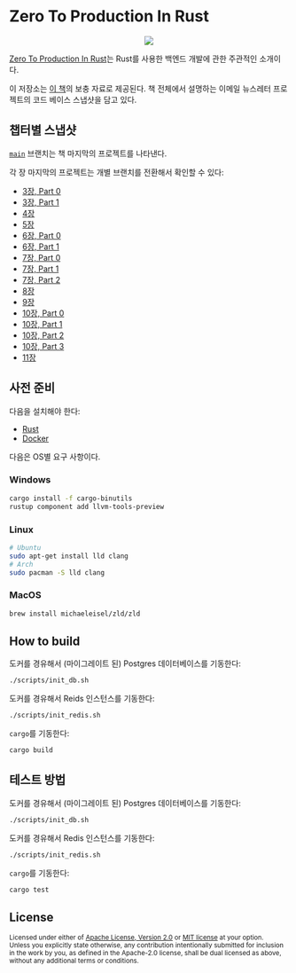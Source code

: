 # Zero To Production In Rust

<div align="center"><a href="https://zero2prod.com" target="_blank"><img src="https://www.zero2prod.com/assets/img/zero2prod_banner.webp" /></a></div>

[Zero To Production In Rust](https://zero2prod.com)는 Rust를 사용한 백엔드 개발에 관한 주관적인 소개이다.

이 저장소는 [이 책](https://zero2prod.com/)의 보충 자료로 제공된다. 책 전체에서 설명하는 이메일 뉴스레터 프로젝트의 코드 베이스 스냅샷을 담고 있다.

## 챕터별 스냅샷

[`main`](https://github.com/moseskim/zero-to-production) 브랜치는 책 마지막의 프로젝트를 나타낸다.

각 장 마지막의 프로젝트는 개별 브랜치를 전환해서 확인할 수 있다:

- [3장, Part 0](https://github.com/moseskim/zero-to-production/tree/root-chapter-03-part0)
- [3장, Part 1](https://github.com/moseskim/zero-to-production/tree/root-chapter-03-part1)
- [4장](https://github.com/moseskim/zero-to-production/tree/root-chapter-04)
- [5장](https://github.com/moseskim/zero-to-production/tree/root-chapter-05)
- [6장, Part 0](https://github.com/moseskim/zero-to-production/tree/root-chapter-06-part0)
- [6장, Part 1](https://github.com/moseskim/zero-to-production/tree/root-chapter-06-part1)
- [7장, Part 0](https://github.com/moseskim/zero-to-production/tree/root-chapter-07-part0)
- [7장, Part 1](https://github.com/moseskim/zero-to-production/tree/root-chapter-07-part1)
- [7장, Part 2](https://github.com/moseskim/zero-to-production/tree/root-chapter-07-part2)
- [8장](https://github.com/moseskim/zero-to-production/tree/root-chapter-08)
- [9장](https://github.com/moseskim/zero-to-production/tree/root-chapter-09)
- [10장, Part 0](https://github.com/moseskim/zero-to-production/tree/root-chapter-10-part0)
- [10장, Part 1](https://github.com/moseskim/zero-to-production/tree/root-chapter-10-part1)
- [10장, Part 2](https://github.com/moseskim/zero-to-production/tree/root-chapter-10-part2)
- [10장, Part 3](https://github.com/moseskim/zero-to-production/tree/root-chapter-10-part3)
- [11장](https://github.com/moseskim/zero-to-production/tree/root-chapter-11)

## 사전 준비

다음을 설치해야 한다:

- [Rust](https://www.rust-lang.org/tools/install)
- [Docker](https://docs.docker.com/get-docker/)

다음은 OS별 요구 사항이다.

### Windows
  
```bash
cargo install -f cargo-binutils
rustup component add llvm-tools-preview
```

### Linux

```bash
# Ubuntu 
sudo apt-get install lld clang
# Arch 
sudo pacman -S lld clang
```

### MacOS

```bash
brew install michaeleisel/zld/zld
```

## How to build

도커를 경유해서 (마이그레이트 된) Postgres 데이터베이스를 기동한다:

```bash
./scripts/init_db.sh
```

도커를 경유해서 Reids 인스턴스를 기동한다:

```bash
./scripts/init_redis.sh
```

`cargo`를 기동한다:

```bash
cargo build
```

## 테스트 방법

도커를 경유해서 (마이그레이트 된) Postgres 데이터베이스를 기동한다:

```bash
./scripts/init_db.sh
```

도커를 경유해서 Redis 인스턴스를 기동한다:

```bash
./scripts/init_redis.sh
```

`cargo`를 기동한다:

```bash
cargo test 
```

## License

<sup>
Licensed under either of <a href="LICENSE-APACHE">Apache License, Version
2.0</a> or <a href="LICENSE-MIT">MIT license</a> at your option.
</sup>

<br>

<sub>
Unless you explicitly state otherwise, any contribution intentionally submitted
for inclusion in the work by you, as defined in the Apache-2.0 license, shall be
dual licensed as above, without any additional terms or conditions.
</sub>